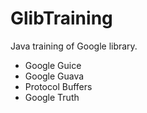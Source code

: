 GlibTraining
============

Java training of Google library.

- Google Guice
- Google Guava
- Protocol Buffers
- Google Truth

